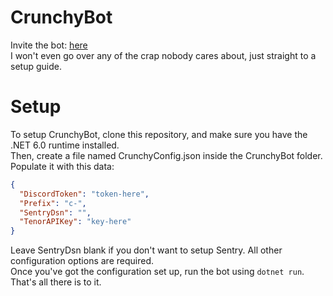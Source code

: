 # CrunchyBot
Invite the bot: [here](https://is.gd/CrunchyBot) \
I won't even go over any of the crap nobody cares about, just straight to a setup guide.

# Setup
To setup CrunchyBot, clone this repository, and make sure you have the .NET 6.0 runtime installed. \
Then, create a file named CrunchyConfig.json inside the CrunchyBot folder. Populate it with this data:
```json
{
  "DiscordToken": "token-here",
  "Prefix": "c-",
  "SentryDsn": "",
  "TenorAPIKey": "key-here"
}
```
Leave SentryDsn blank if you don't want to setup Sentry. All other configuration options are required. \
Once you've got the configuration set up, run the bot using `dotnet run`. \
That's all there is to it.
